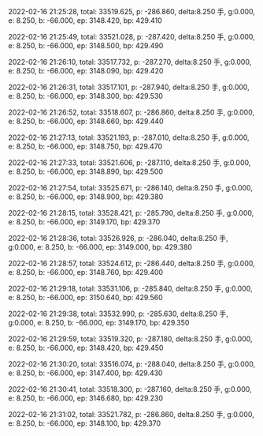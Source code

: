 2022-02-16 21:25:28, total: 33519.625, p: -286.860, delta:8.250 手, g:0.000, e: 8.250, b: -66.000, ep: 3148.420, bp: 429.410

2022-02-16 21:25:49, total: 33521.028, p: -287.420, delta:8.250 手, g:0.000, e: 8.250, b: -66.000, ep: 3148.500, bp: 429.490

2022-02-16 21:26:10, total: 33517.732, p: -287.270, delta:8.250 手, g:0.000, e: 8.250, b: -66.000, ep: 3148.090, bp: 429.420

2022-02-16 21:26:31, total: 33517.101, p: -287.940, delta:8.250 手, g:0.000, e: 8.250, b: -66.000, ep: 3148.300, bp: 429.530

2022-02-16 21:26:52, total: 33518.607, p: -286.860, delta:8.250 手, g:0.000, e: 8.250, b: -66.000, ep: 3148.660, bp: 429.440

2022-02-16 21:27:13, total: 33521.193, p: -287.010, delta:8.250 手, g:0.000, e: 8.250, b: -66.000, ep: 3148.750, bp: 429.470

2022-02-16 21:27:33, total: 33521.606, p: -287.110, delta:8.250 手, g:0.000, e: 8.250, b: -66.000, ep: 3148.890, bp: 429.500

2022-02-16 21:27:54, total: 33525.671, p: -286.140, delta:8.250 手, g:0.000, e: 8.250, b: -66.000, ep: 3148.900, bp: 429.380

2022-02-16 21:28:15, total: 33528.421, p: -285.790, delta:8.250 手, g:0.000, e: 8.250, b: -66.000, ep: 3149.170, bp: 429.370

2022-02-16 21:28:36, total: 33526.926, p: -286.040, delta:8.250 手, g:0.000, e: 8.250, b: -66.000, ep: 3149.000, bp: 429.380

2022-02-16 21:28:57, total: 33524.612, p: -286.440, delta:8.250 手, g:0.000, e: 8.250, b: -66.000, ep: 3148.760, bp: 429.400

2022-02-16 21:29:18, total: 33531.106, p: -285.840, delta:8.250 手, g:0.000, e: 8.250, b: -66.000, ep: 3150.640, bp: 429.560

2022-02-16 21:29:38, total: 33532.990, p: -285.630, delta:8.250 手, g:0.000, e: 8.250, b: -66.000, ep: 3149.170, bp: 429.350

2022-02-16 21:29:59, total: 33519.320, p: -287.180, delta:8.250 手, g:0.000, e: 8.250, b: -66.000, ep: 3148.420, bp: 429.450

2022-02-16 21:30:20, total: 33516.074, p: -288.040, delta:8.250 手, g:0.000, e: 8.250, b: -66.000, ep: 3147.400, bp: 429.430

2022-02-16 21:30:41, total: 33518.300, p: -287.160, delta:8.250 手, g:0.000, e: 8.250, b: -66.000, ep: 3146.680, bp: 429.230

2022-02-16 21:31:02, total: 33521.782, p: -286.860, delta:8.250 手, g:0.000, e: 8.250, b: -66.000, ep: 3148.100, bp: 429.370